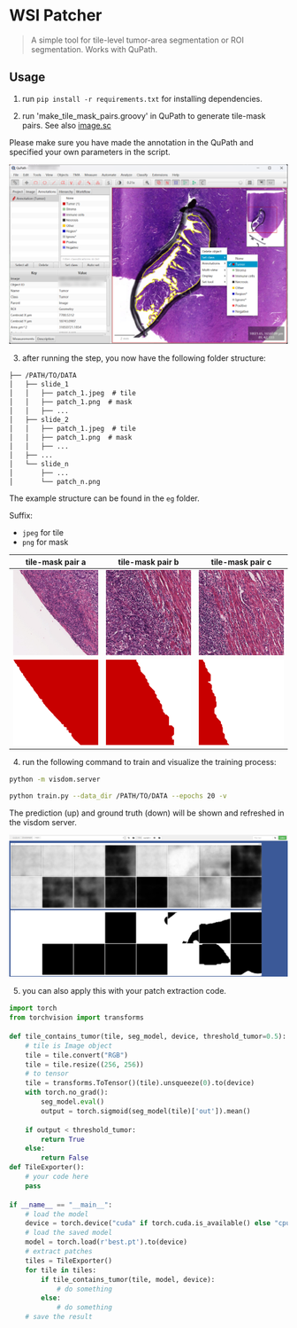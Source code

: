 # WSI Patcher

> A simple tool for tile-level tumor-area segmentation or ROI segmentation. Works with QuPath.

## Usage

1. run `pip install -r requirements.txt` for installing dependencies.

2. run 'make_tile_mask_pairs.groovy' in QuPath to generate tile-mask pairs. See also [image.sc](https://forum.image.sc/t/exporting-annotations-as-rgb-image-tiles-or-cut-out-annotations-not-binary/77691)

Please make sure you have made the annotation in the QuPath and specified your own parameters in the script.

![QuPath annotation](eg/.src/qupath.png)

3. after running the step, you now have the following folder structure:
```
├── /PATH/TO/DATA
│   ├── slide_1
│   │   ├── patch_1.jpeg  # tile
│   │   ├── patch_1.png  # mask
│   │   ├── ...
│   ├── slide_2
│   │   ├── patch_1.jpeg  # tile
│   │   ├── patch_1.png  # mask
│   │   ├── ...
│   ├── ...
│   └── slide_n
│       ├── ...
│       └── patch_n.png
```

The example structure can be found in the `eg` folder. 

Suffix:
- `jpeg` for tile
- `png` for mask

|                tile-mask pair a                |            tile-mask pair b             |            tile-mask pair c             |
|:----------------------------------------------:|:---------------------------------------:|:---------------------------------------:|
| ![tile-mask 1](eg/slide_1/patch_1.jpeg) | ![tile-mask 2](eg/slide_1/patch_2.jpeg) | ![tile-mask 3](eg/slide_1/patch_3.jpeg) |
|     ![tile-mask 1](eg/slide_1/patch_1.png)     | ![tile-mask 2](eg/slide_1/patch_2.png)  | ![tile-mask 3](eg/slide_1/patch_3.png)  |

4. run the following command to train and visualize the training process:
```bash
python -m visdom.server
```

```bash
python train.py --data_dir /PATH/TO/DATA --epochs 20 -v
```

The prediction (up) and ground truth (down) will be shown and refreshed in the visdom server.

![visdom](eg/.src/visdom.png)

5. you can also apply this with your patch extraction code.

```python
import torch
from torchvision import transforms

def tile_contains_tumor(tile, seg_model, device, threshold_tumor=0.5):
    # tile is Image object
    tile = tile.convert("RGB")
    tile = tile.resize((256, 256))
    # to tensor
    tile = transforms.ToTensor()(tile).unsqueeze(0).to(device)
    with torch.no_grad():
        seg_model.eval()
        output = torch.sigmoid(seg_model(tile)['out']).mean()

    if output < threshold_tumor:
        return True
    else:
        return False
def TileExporter():
    # your code here
    pass

if __name__ == "__main__":
    # load the model
    device = torch.device("cuda" if torch.cuda.is_available() else "cpu")
    # load the saved model
    model = torch.load(r'best.pt').to(device)
    # extract patches 
    tiles = TileExporter()
    for tile in tiles:
        if tile_contains_tumor(tile, model, device):
            # do something
        else:
            # do something
    # save the result
```

